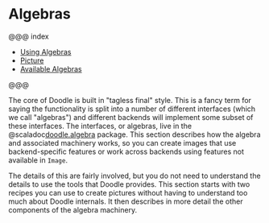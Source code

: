 # Algebras

@@@ index

- [Using Algebras](using.md)
- [Picture](picture.md)
- [Available Algebras](algebras.md)

@@@

The core of Doodle is built in "tagless final" style. This is a fancy term for saying the functionality is split into a number of different interfaces (which we call "algebras") and different backends will implement some subset of these interfaces. The interfaces, or algebras, live in the @scaladoc[doodle.algebra](doodle.algebra.index) package. This section describes how the algebra and associated machinery works, so you can create images that use backend-specific features or work across backends using features not available in `Image`.

The details of this are fairly involved, but you do not need to understand the details to use the tools that Doodle provides. This section starts with two recipes you can use to create pictures without having to understand too much about Doodle internals. It then describes in more detail the other components of the algebra machinery.


